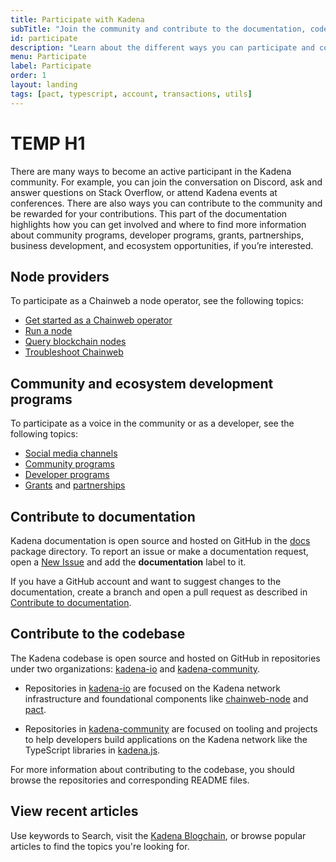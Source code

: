 ```yaml
---
title: Participate with Kadena
subTitle: "Join the community and contribute to the documentation, code base, and ecosystem"
id: participate
description: "Learn about the different ways you can participate and contribute as a member of the Kadena community."
menu: Participate
label: Participate
order: 1
layout: landing
tags: [pact, typescript, account, transactions, utils]
---
```


# TEMP H1

There are many ways to become an active participant in the Kadena community.
For example, you can join the conversation on Discord, ask and answer questions on Stack Overflow, or attend Kadena events at conferences. 
There are also ways you can contribute to the community and be rewarded for your contributions. 
This part of the documentation highlights how you can get involved and where to find more information about community programs, developer programs, grants, partnerships, business development, and ecosystem opportunities, if you’re interested. 

## Node providers

To participate as a Chainweb a node operator, see the following topics:

- [Get started as a Chainweb operator](/deploy/chainweb/chainweb-get-started)
- [Run a node](/participate/node)
- [Query blockchain nodes](/participate/query-blockchain-nodes)
- [Troubleshoot Chainweb](/deploy/chainweb/troubleshoot-chainweb)

## Community and ecosystem development programs

To participate as a voice in the community or as a developer, see the following topics:

- [Social media channels](https://www.kadena.io/community)
- [Community programs](/participate/community)
- [Developer programs](/participate/developers)
- [Grants](https://www.kadena.io/grants) and [partnerships](https://www.kadena.io/ecosystem)

## Contribute to documentation

Kadena documentation is open source and hosted on GitHub in the [docs](https://github.com/kadena-community/kadena.js/tree/main/packages/apps/docs) package directory.
To report an issue or make a documentation request, open a [New Issue](https://github.com/kadena-community/kadena.js/issues) and add the **documentation** label to it.

If you have a GitHub account and want to suggest changes to the documentation, create a branch and open a pull request as described in [Contribute to documentation](/participate/docs).

## Contribute to the codebase

The Kadena codebase is open source and hosted on GitHub in repositories under two organizations: [kadena-io](https://github.com/kadena-io) and [kadena-community](https://github.com/kadena-community).

- Repositories in [kadena-io](https://github.com/kadena-io) are focused on the Kadena network infrastructure and foundational components like [chainweb-node](https://github.com/kadena-io/chainweb-node) and [pact](https://github.com/kadena-io/pact).

- Repositories in [kadena-community](https://github.com/kadena-community) are focused on tooling and projects to help developers build applications on the Kadena network like the TypeScript libraries in [kadena.js](https://github.com/kadena-community/kadena.js).

For more information about contributing to the codebase, you should browse the repositories and corresponding README files.

## View recent articles

Use keywords to Search, visit the [Kadena Blogchain](https://www.kadena.io/blog), or browse popular articles to find the topics you're looking for.